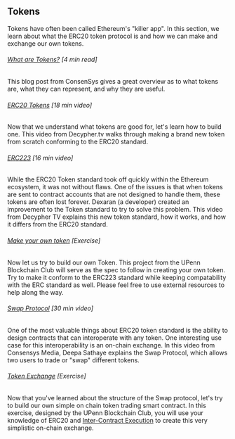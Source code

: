 ## Tokens

Tokens have often been called Ethereum's "killer app".  In this section, we learn about what the ERC20 token protocol is and how we can make and exchange our own tokens.

###### [What are Tokens?](https://medium.com/@ConsenSys/tokens-on-ethereum-e9e61dac9b4e) \[4 min read\]

This blog post from ConsenSys gives a great overview as to what tokens are, what they can represent, and why they are useful.

###### [ERC20 Tokens](http://decypher.tv/series/ethereum-development/video/20) \[18 min video\]

Now that we understand what tokens are good for, let's learn how to build one.  This video from Decypher.tv walks through making a brand new token from scratch conforming to the ERC20 standard.

###### [ERC223](https://www.youtube.com/watch?v=GS62VNyPVHs) \[16 min video\]

While the ERC20 Token standard took off quickly within the Ethereum ecosystem, it was not without flaws.  One of the issues is that when tokens are sent to contract accounts that are not designed to handle them, these tokens are often lost forever.  Dexaran \(a developer\) created an improvement to the Token standard to try to solve this problem.  This video from Decypher TV explains this new token standard, how it works, and how it differs from the ERC20 standard.

###### [Make your own token](https://docs.google.com/document/d/13ch2E-yQvs0MnxXcFHe3K5zTRSNZjqjln38DqHL--to/edit?usp=sharing) \[Exercise\]

Now let us try to build our own Token.  This project from the UPenn Blockchain Club will serve as the spec to follow in creating your own token.  Try to make it conform to the ERC223 standard while keeping compatability with the ERC standard as well.  Please feel free to use external resources to help along the way.

###### [Swap Protocol](https://www.youtube.com/watch?v=lVmqHNtYdCE&feature=youtu.be) \[30 min video\]

One of the most valuable things about ERC20 token standard is the ability to design contracts that can interoperate with any token.  One interesting use case for this interoperability is an on-chain exchange.  In this video from Consensys Media, Deepa Sathaye explains the Swap Protocol, which allows two users to trade or "swap" different tokens.

###### [Token Exchange](https://docs.google.com/document/d/1kKKFvQQExN045pX2cFA_fJFY6ZsGhrtPWG73klNsVDg/edit) \[Exercise\]

Now that you've learned about the structure of the Swap protocol, let's try to build our own simple on chain token trading smart contract.  In this exercise, designed by the UPenn Blockchain Club, you will use your knowledge of ERC20 and [Inter-Contract Execution](/dev-environment-i/inter-contract-execution.md) to create this very simplistic on-chain exchange.

